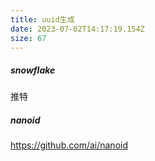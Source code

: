 ```yaml
---
title: uuid生成
date: 2023-07-02T14:17:19.154Z
size: 67
---
```

##### snowflake

推特

##### nanoid

https://github.com/ai/nanoid
